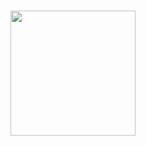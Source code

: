 <h1 RONALD AJUSAN POGI </h1>

<p align="center">
  <img src="https://media.giphy.com/media/26AHONQ79FdWZhAI0/giphy.gif" width="200"/>
</p>
